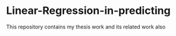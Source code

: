 # Linear-Regression-in-predicting
This repository contains my thesis work and its related work also
